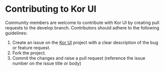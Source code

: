 # Contributing to Kor UI

Community members are welcome to contribute with Kor UI by creating pull requests to the develop branch. Contributors should adhere to the following guidelines:

1. Create an issue on the [Kor UI](https://github.com/kor-ui/kor) project with a clear description of the bug or feature request.
2. Fork the project.
3. Commit the changes and raise a pull request (reference the issue number on the issue title or body)
